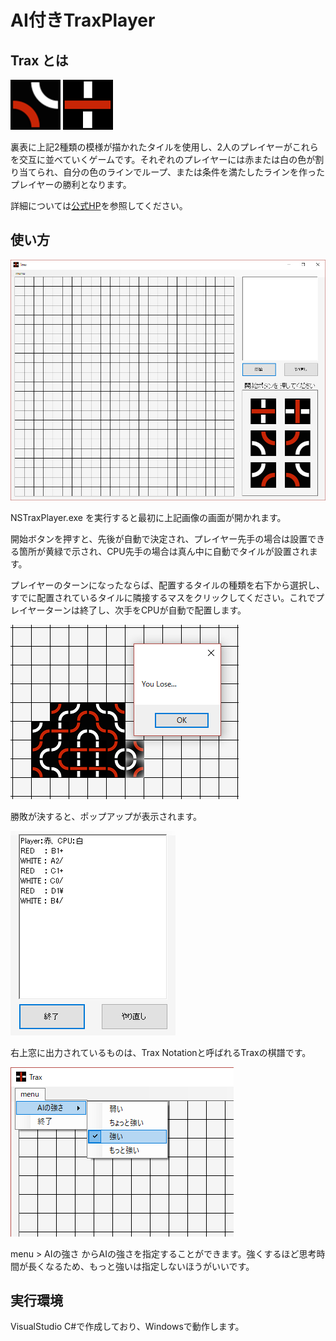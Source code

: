 # AI付きTraxPlayer

## Trax とは

![タイル1](TRW.png) ![タイル2](VW.png)

裏表に上記2種類の模様が描かれたタイルを使用し、2人のプレイヤーがこれらを交互に並べていくゲームです。それぞれのプレイヤーには赤または白の色が割り当てられ、自分の色のラインでループ、または条件を満たしたラインを作ったプレイヤーの勝利となります。

詳細については[公式HP](http://www.tantrix.jp/trax/trax_rule.htm)を参照してください。

## 使い方

![init_screen](Readme_picture/init_screen_shot.png)

NSTraxPlayer.exe を実行すると最初に上記画像の画面が開かれます。

開始ボタンを押すと、先後が自動で決定され、プレイヤー先手の場合は設置できる箇所が黄緑で示され、CPU先手の場合は真ん中に自動でタイルが設置されます。

プレイヤーのターンになったならば、配置するタイルの種類を右下から選択し、すでに配置されているタイルに隣接するマスをクリックしてください。これでプレイヤーターンは終了し、次手をCPUが自動で配置します。

![end](Readme_picture/END.PNG)

勝敗が決すると、ポップアップが表示されます。

![log](Readme_picture/log.PNG)

右上窓に出力されているものは、Trax Notationと呼ばれるTraxの棋譜です。

![難易度](Readme_picture/AI.png)

menu > AIの強さ からAIの強さを指定することができます。強くするほど思考時間が長くなるため、もっと強いは指定しないほうがいいです。

## 実行環境
VisualStudio C#で作成しており、Windowsで動作します。